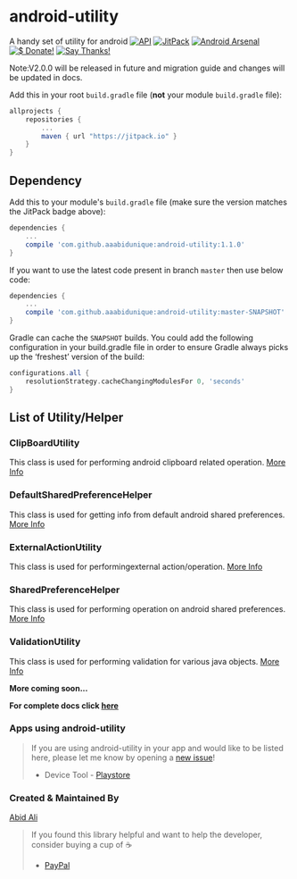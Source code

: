 # android-utility
A handy set of utility for android
[![API](https://img.shields.io/badge/API-14%2B-green.svg?style=flat)](https://android-arsenal.com/api?level=14) [![JitPack](https://img.shields.io/jitpack/v/jitpack/maven-simple.svg)]() [![Android Arsenal](https://img.shields.io/badge/Android%20Arsenal-android%20utility-brightgreen.svg?style=flat)](https://android-arsenal.com/details/1/5353)
[![$ Donate!](https://img.shields.io/badge/$-donate-ff69b4.svg?maxAge=2592000&amp;style=flat)](https://www.paypal.me/aaabidunique) [![Say Thanks!](https://img.shields.io/badge/Say%20Thanks-!-1EAEDB.svg)](https://saythanks.io/to/aaabidunique)

Note:V2.0.0 will be released in future and migration guide and changes will be updated in docs.

Add this in your root `build.gradle` file (**not** your module `build.gradle` file):

```gradle
allprojects {
	repositories {
		...
		maven { url "https://jitpack.io" }
	}
}
```

## Dependency

Add this to your module's `build.gradle` file (make sure the version matches the JitPack badge above):

```gradle
dependencies {
	...
	compile 'com.github.aaabidunique:android-utility:1.1.0'
}
```

If you want to use the latest code present in branch `master` then use below code:

```gradle
dependencies {
	...
	compile 'com.github.aaabidunique:android-utility:master-SNAPSHOT'
}
```
Gradle can cache the `SNAPSHOT` builds. You could add the following configuration in your build.gradle file in order to ensure Gradle always picks up the ‘freshest’ version of the build:

```gradle
configurations.all {
    resolutionStrategy.cacheChangingModulesFor 0, 'seconds'
}
```

## List of Utility/Helper

### ClipBoardUtility
This class is used for performing android clipboard related operation. [More Info](https://github.com/aaabidunique/android-utility/wiki/ClipBoardUtility)

### DefaultSharedPreferenceHelper
This class is used for getting info from default android shared preferences. [More Info](https://github.com/aaabidunique/android-utility/wiki/DefaultSharedPreferenceHelper)

### ExternalActionUtility
This class is used for performingexternal action/operation. [More Info](https://github.com/aaabidunique/android-utility/wiki/ExternalActionUtility)

### SharedPreferenceHelper
This class is used for performing operation on android shared preferences. [More Info](https://github.com/aaabidunique/android-utility/wiki/SharedPreferenceHelper)

### ValidationUtility
This class is used for performing validation for various java objects. [More Info](https://github.com/aaabidunique/android-utility/wiki/ValidationUtility)

**More coming soon...**

**For complete docs click [here](https://github.com/aaabidunique/android-utility/wiki)**

### Apps using android-utility
> If you are using android-utility in your app and would like to be listed here, please let me know by opening a [new issue](https://github.com/aaabidunique/android-utility/issues/new)!
>  + Device Tool - [Playstore](https://play.google.com/store/apps/details?id=com.ali.deviceinfo)

### Created & Maintained By
[Abid Ali](https://github.com/aaabidunique/)

> If you found this library helpful and want to help the developer, consider buying a cup of :coffee:
>  + [PayPal](https://www.paypal.me/aaabidunique)
